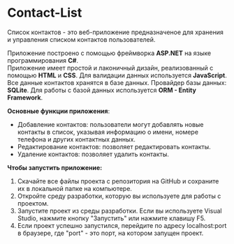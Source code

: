 # Contact-List
Cписок контактов - это веб-приложение предназначеное для хранения и управления списком контактов пользователей.<br> 

Приложение построено с помощью фреймворка <b>ASP.NET</b>  на языке программирования <b>C#</b>.<br>
Приложение имеет простой и лаконичный дизайн, реализованный с помощью <b>HTML</b> и <b>CSS</b>. Для валидации данных используется <b>JavaScript</b>.<br>
Все данные контактов хранятся в базе данных. Провайдер базы данных: <b>SQLite</b>. Для работы с базой данных используется <b>ORM - Entity Framework</b>.<br>

<b>Основные функции приложения</b>:
<ul>
  <li> Добавление контактов: пользователи могут добавлять новые контакты в список, указывая информацию о имени, номере телефона и других контактных данных.<br></li>
  <li> Редактирование контактов: позволяет редактировать контакты.<br></li>
  <li> Удаление контактов: позволяет удалить контакты.<br></li>
</ul>

<b>Чтобы запустить приложение:</b>
<ol>
  <li>Скачайте все файлы проекта с репозитория на GitHub и сохраните их в локальной папке на компьютере.</li>
  <li>Откройте среду разработки, которую вы используете для работы с проектом.</li>
  <li>Запустите проект из среды разработки. Если вы используете Visual Studio, нажмите кнопку "Запустить" или нажмите клавишу F5.</li>
  <li>Если проект успешно запустился, перейдите по адресу localhost:port в браузере, где "port" - это порт, на котором запущен проект.</li>
</ol>
